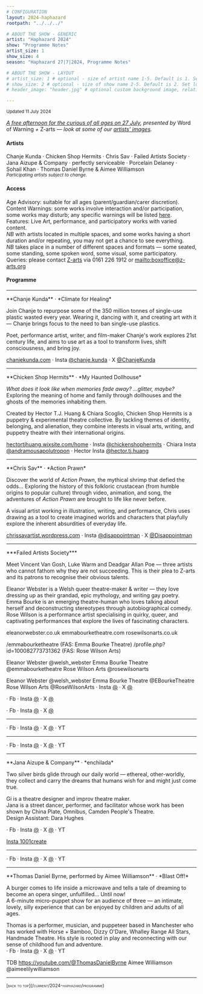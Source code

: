 ```yaml
---
# CONFIGURATION
layout: 2024-haphazard
rootpath: "../../../"

# ABOUT THE SHOW - GENERIC
artist: "Haphazard 2024"
show: "Programme Notes"
artist_size: 1
show_size: 4
season: "Haphazard 27|7|2024, Programme Notes"

# ABOUT THE SHOW - LAYOUT
# artist_size: 1 # optional - size of artist name 1-5. Default is 1. Set longer names to lower values
# show_size: 2 # optional - size of show name 2-5. Default is 2. Set longer names to lower values
# header_image: "header.jpg" # optional custom background image, relative to current page

---
```

<small>Updated 11 July 2024</small>         
         
*[A free afternoon for the curious of all ages on 27 July](/current/2024-haphazard), presented by* Word of Warning *+* Z-arts — *look at some of our [artists' images](/galleries/2024-haphazardpre).*        
         
#### Artists         
Chanje&nbsp;Kunda&nbsp;· Chicken&nbsp;Shop&nbsp;Hermits&nbsp;· Chris&nbsp;Sav&nbsp;· Failed&nbsp;Artists&nbsp;Society&nbsp;· Jana&nbsp;Aizupe&nbsp;&&nbsp;Company&nbsp;· perfectly&nbsp;serviceable&nbsp;· Porcelain&nbsp;Delaney&nbsp;· Sohail&nbsp;Khan&nbsp;· Thomas&nbsp;Daniel&nbsp;Byrne&nbsp;&&nbsp;Aimee&nbsp;Williamson<br><small>*Participating artists subject to change.*</small>       
         
#### Access       
Age Advisory: suitable for all ages (parent/guardian/carer discretion).<br>Content Warnings: some works involve interaction and/or participation, some works may disturb; any specific warnings will be listed [here](/warnings).<br>Features: Live Art, performance, and participatory works with varied content.
<br>*NB* with artists located in multiple spaces, and some works having a short duration and/or repeating, you may not get a chance to see everything.<br>*NB* takes place in a number of different spaces and formats — some seated, some standing, some spoken word, some visual, some participatory.<br>Queries: please contact <a href="https://z-arts.org/home/your-visit-to-z-arts/access" target="_blank">Z-arts</a> via 0161 226 1912 or <mailto:boxoffice@z-arts.org>        
         
#### Programme
<hr>         
**Chanje Kunda** · *Climate for Healing*         
         
Join Chanje to repurpose some of the 350 million tonnes of single-use plastic wasted every year. Wearing it, dancing with it, and creating art with it — Chanje brings focus to the need to ban single-use plastics.         
         
Poet, performance artist, writer, and film-maker Chanje's work explores 21st century life, and aims to use art as a tool to transform lives, shift consciousness, and bring joy.         
        
<a href="https://chanjekunda.com" target="_blank">chanjekunda.com</a> · Insta <a href="https://instagram.com/chanje.kunda" target="_blank">@chanje.kunda</a> · X <a href="https://x.com/ChanjeKunda" target="_blank">@ChanjeKunda</a>         
<hr>         
**Chicken Shop Hermits** · *My Haunted Dollhouse*         
          
*What does it look like when memories fade away? …glitter, maybe?*<br>Exploring the meaning of home and family through dollhouses and the ghosts of the memories inhabiting them.         
         
Created by Hector T.J. Huang & Chiara Scoglio, Chicken Shop Hermits is a puppetry & experimental theatre collective. By tackling themes of identity, belonging, and alienation, they combine interests in visual arts, writing, and puppetry theatre with their international origins.         
         
<a href="https://hectortjhuang.wixsite.com/home" target="_blank">hectortjhuang.wixsite.com/home</a> · Insta <a href="https://instagram.com/chickenshophermits" target="_blank">@chickenshophermits</a> · Chiara Insta <a href="https://instagram.com/andramousapolutropon" target="_blank">@andramousapolutropon</a> · Hector Insta <a href="https://instagram.com/hector.tj.huang" target="_blank">@hector.tj.huang</a>         
<hr>         
**Chris Sav** · *Action Prawn*         
          
Discover the world of *Action Prawn*, the mythical shrimp that defied the odds… Exploring the history of this folkloric crustacean (from humble origins to popular culture) through video, animation, and song, the adventures of *Action Prawn* are brought to life like never before.         
       
A visual artist working in illustration, writing, and performance, Chris uses drawing as a tool to create imagined worlds and characters that playfully explore the inherent absurdities of everyday life.         
         
<a href="https://chrissavartist.wordpress.com" target="_blank">chrissavartist.wordpress.com</a> · Insta <a href="https://instagram.com/disappointman" target="_blank">@disappointman</a> · X <a href="https://x.com/Disappointman" target="_blank">@Disappointman</a>         
<hr>         
***Failed Artists Society***         
         
Meet Vincent Van Gosh, Luke Warm and Deadgar Allan Poe — three artists who cannot fathom why they are not succeeding. This is their plea to Z-arts and its patrons to recognise their obvious talents.         

Eleanor Webster is a Welsh queer theatre-maker & writer — they love dressing up as their grandad, epic mythology, and writing gay poetry.<br>Emma Bourke is an emerging theatre-human who loves talking about herself and deconstructing stereotypes through autobiographical comedy.<br>Rose Wilson is a performance artist specialising in quirky, queer, and captivating performances that explore the lives of fascinating characters.         
         
eleanorwebster.co.uk
emmabourketheatre.com
rosewilsonarts.co.uk

/emmabourketheatre (FAS: Emma Bourke Theatre)
/profile.php?id=100082773731362 (FAS: Rose Wilson Arts)

  Eleanor Webster  @welsh_webster
  Emma Bourke Theatre  @emmabourketheatre
  Rose Wilson Arts  @rosewilsonarts

  Eleanor Webster  @welsh_webster
  Emma Bourke Theatre  @EBourkeTheatre
  Rose Wilson Arts  @RoseWilsonArts
<a href="https://" target="_blank"></a> · Insta <a href="https://instagram.com/" target="_blank">@</a> · X <a href="https://x.com/" target="_blank">@</a>

<a href="https://" target="_blank"></a> · Fb <a href="https://facebook.com/" target="_blank"></a> · Insta <a href="https://instagram.com/" target="_blank">@</a> · X <a href="https://x.com/" target="_blank">@</a>

<a href="https://" target="_blank"></a> · Fb <a href="https://facebook.com/" target="_blank"></a> · Insta <a href="https://instagram.com/" target="_blank">@</a> · X <a href="https://x.com/" target="_blank">@</a>
<hr>         
<a href="https://" target="_blank"></a> · Fb <a href="https://facebook.com/" target="_blank"></a> · Insta <a href="https://instagram.com/" target="_blank">@</a> · X <a href="https://x.com/" target="_blank">@</a> · YT <a href="https://youtube.com/@" target="_blank"></a>

<hr>         
<a href="https://" target="_blank"></a> · Fb <a href="https://facebook.com/" target="_blank"></a> · Insta <a href="https://instagram.com/" target="_blank">@</a> · X <a href="https://x.com/" target="_blank">@</a> · YT <a href="https://youtube.com/@" target="_blank"></a>

<hr>        
**Jana Aizupe & Company** · *enchilada*        
        
Two silver birds glide through our daily world — ethereal, other-worldly, they collect and carry the dreams that humans wish for and might just come true.         
       
Gi is a theatre designer and improv theatre maker.<br>Jana is a street dancer, performer, and facilitator whose work has been shown by China Plate, Omnibus, Camden People's Theatre.<br>Design Assistant: Dara Hughes          

<a href="https://" target="_blank"></a> · Fb <a href="https://facebook.com/" target="_blank"></a> · Insta <a href="https://instagram.com/" target="_blank">@</a> · X <a href="https://x.com/" target="_blank">@</a> · YT <a href="https://youtube.com/@" target="_blank"></a>

<a href="https://instagram.com/1001create" target="_blank">Insta 1001create</a>        
<hr>         

<a href="https://" target="_blank"></a> · Fb <a href="https://facebook.com/" target="_blank"></a> · Insta <a href="https://instagram.com/" target="_blank">@</a> · X <a href="https://x.com/" target="_blank">@</a> · YT <a href="https://youtube.com/@" target="_blank"></a>
<hr>         
**Thomas Daniel Byrne, performed by Aimee Williamson** · *Blast Off!*         
       
A burger comes to life inside a microwave and tells a tale of dreaming to become an opera singer, unfulfilled… Until now!<br>A 6-minute micro-puppet show for an audience of three — an intimate, lovely, silly experience that can be enjoyed by children and adults of all ages.         
         
Thomas is a performer, musician, and puppeteer based in Manchester who has worked with Horse + Bamboo, Dizzy O'Dare, Whalley Range All Stars, Handmade Theatre. His style is rooted in play and reconnecting with our sense of childhood fun and adventure.         
<a href="https://" target="_blank"></a> · Fb <a href="https://facebook.com/" target="_blank"></a> · Insta <a href="https://instagram.com/" target="_blank">@</a> · X <a href="https://x.com/" target="_blank">@</a> · YT <a href="https://youtube.com/@" target="_blank"></a>

TDB https://youtube.com/@ThomasDanielByrne    Aimee Williamson  @aimeelilywilliamson
<hr>         
<small><span style='font-variant: small-caps'>[back to top](/current/2024-haphazard/programme)</span></small>
